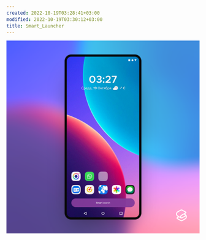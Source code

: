 ```yaml
---
created: 2022-10-19T03:28:41+03:00
modified: 2022-10-19T03:30:12+03:00
title: Smart_Launcher
---
```


![Image](./57404cb794347d685ebd90a3eb59e5f5.png)
